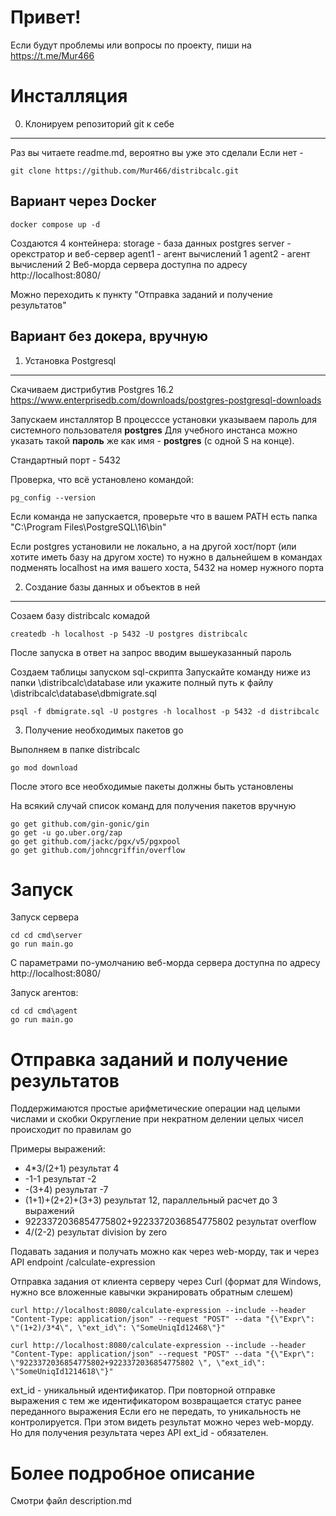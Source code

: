 Привет!
=======
Если будут проблемы или вопросы по проекту, пиши на https://t.me/Mur466


Инсталляция
===========

0. Клонируем репозиторий git к себе
-----------------------------------
Раз вы читаете readme.md, вероятно вы уже это сделали
Если нет - 
```
git clone https://github.com/Mur466/distribcalc.git
```

Вариант через Docker
--------------------
```
docker compose up -d
```
Создаются 4 контейнера:
storage - база данных postgres
server - орекстратор и веб-сервер
agent1 - агент вычислений 1
agent2 - агент вычислений 2
Веб-морда сервера доступна по адресу http://localhost:8080/

Можно переходить  к пункту "Отправка заданий и получение результатов"


Вариант без докера, вручную
---------------------------


1. Установка Postgresql
-----------------------
Скачиваем дистрибутив Postgres 16.2
https://www.enterprisedb.com/downloads/postgres-postgresql-downloads

Запускаем инсталлятор
В процесссе установки указываем пароль для системного пользователя __postgres__
Для учебного инстанса можно указать такой __пароль__ же как имя - __postgres__ (с одной S на конце).

Стандартный порт - 5432

Проверка, что всё установлено командой: 
```
pg_config --version
```
Если команда не запускается, проверьте что в вашем PATH есть папка "C:\Program Files\PostgreSQL\16\bin" 

Если postgres установили не локально, а на другой хост/порт (или хотите иметь базу на другом хосте) то нужно в дальнейшем в командах подменять 
localhost на имя вашего хоста, 5432 на номер нужного порта



2. Создание базы данных и объектов в ней
----------------------------------------
Созаем базу distribcalc комадой 
```
createdb -h localhost -p 5432 -U postgres distribcalc
```

После запуска в ответ на запрос вводим вышеуказанный пароль 

Создаем таблицы запуском sql-скрипта
Запускайте команду ниже из папки \distribcalc\database или укажите полный путь к файлу \distribcalc\database\dbmigrate.sql
```
psql -f dbmigrate.sql -U postgres -h localhost -p 5432 -d distribcalc
```

3. Получение необходимых пакетов go

Выполняем в папке distribcalc
```
go mod download
```
После этого все необходимые пакеты должны быть установлены

На всякий случай список команд для получения пакетов вручную
```
go get github.com/gin-gonic/gin
go get -u go.uber.org/zap
go get github.com/jackc/pgx/v5/pgxpool
go get github.com/johncgriffin/overflow
```


Запуск
======
Запуск сервера
```
cd cd cmd\server
go run main.go 
```

С параметрами по-умолчанию веб-морда сервера доступна по адресу http://localhost:8080/

Запуск агентов:
```
cd cd cmd\agent
go run main.go 
```

Отправка заданий и получение результатов
========================================

Поддержимаются простые арифметические операции над целыми числами и скобки
Округление при некратном делении целых чисел происходит по правилам go

Примеры выражений:

- 4*3/(2+1) результат 4
- -1-1 результат -2
- -(3+4) результат -7
- (1+1)+(2+2)+(3+3) результат 12, параллельный расчет до 3 выражений
- 9223372036854775802+9223372036854775802 результат overflow
- 4/(2-2) результат  division by zero


Подавать задания и получать можно как через web-морду, так и через API endpoint /calculate-expression

Отправка задания от клиента серверу через Curl (формат для Windows, нужно все вложенные кавычки экранировать обратным слешем)
```
curl http://localhost:8080/calculate-expression --include --header "Content-Type: application/json" --request "POST" --data "{\"Expr\": \"(1+2)/3*4\", \"ext_id\": \"SomeUniqId12468\"}"

curl http://localhost:8080/calculate-expression --include --header "Content-Type: application/json" --request "POST" --data "{\"Expr\": \"9223372036854775802+9223372036854775802 \", \"ext_id\": \"SomeUniqId1214618\"}"
```
ext_id - уникальный идентификатор. При повторной отправке выражения с тем же идентификатором возвращается статус ранее переданного выражения
Если его не передать, то уникальность не контролируется. При этом видеть результат можно через web-морду.
Но для получения результата через API ext_id - обязателен.

 

Более подробное описание
========================
Смотри файл description.md


